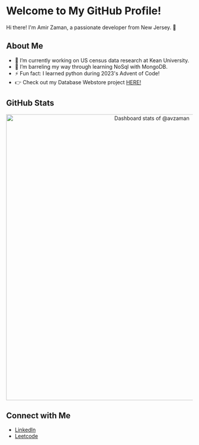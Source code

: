 # Welcome to My GitHub Profile!

Hi there! I'm Amir Zaman, a passionate developer from New Jersey. 👋

## About Me

- 🔭 I’m currently working on US census data research at Kean University.
- 🌱 I’m barreling my way through learning NoSql with MongoDB.
- ⚡ Fun fact: I learned python during 2023's Advent of Code!
- 👉 Check out my Database Webstore project [HERE!](https://obi.kean.edu/~zamanam@kean.edu/CPS3740/)

## GitHub Stats
<!-- Copy-paste in your Readme.md file -->
<a href="https://next.ossinsight.io/widgets/official/compose-user-dashboard-stats?user_id=107433933" target="_blank" style="display: block" align="center">
  <picture>
    <source media="(prefers-color-scheme: dark)" srcset="https://next.ossinsight.io/widgets/official/compose-user-dashboard-stats/thumbnail.png?user_id=107433933&image_size=auto&color_scheme=dark" width="771" height="auto">
    <img alt="Dashboard stats of @avzaman" src="https://next.ossinsight.io/widgets/official/compose-user-dashboard-stats/thumbnail.png?user_id=107433933&image_size=auto&color_scheme=light" width="771" height="auto">
  </picture>
</a>
<!-- Made with [OSS Insight](https://ossinsight.io/) -->

## Connect with Me

- [LinkedIn](https://www.linkedin.com/in/zamanam/)
- [Leetcode](https://leetcode.com/avzaman/)

<!--
**avzaman/avzaman** is a ✨ _special_ ✨ repository because its `README.md` (this file) appears on your GitHub profile.

Here are some ideas to get you started:

- 🔭 I’m currently working on ...
- 🌱 I’m currently learning ...
- 👯 I’m looking to collaborate on ...
- 🤔 I’m looking for help with ...
- 💬 Ask me about ...
- 📫 How to reach me: ...
- 😄 Pronouns: ...
- ⚡ Fun fact: ...
-->
